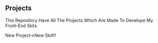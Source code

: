 Projects
-------------
This Repository Have All The Projects Which Are Made To Develope My Front-End Skils.

New Project->New Skill!!
